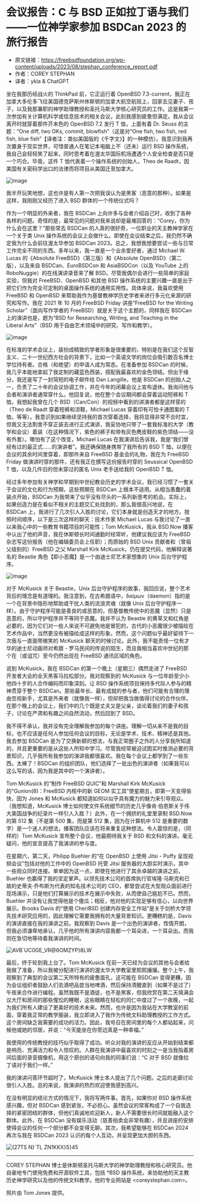 # 会议报告：C 与 BSD 正如拉丁语与我们——一位神学家参加 BSDCan 2023 的旅行报告

- 原文链接：<https://freebsdfoundation.org/wp-content/uploads/2023/08/stephan_conference_report.pdf>
- 作者：COREY STEPHAN
- 译者：ykla & ChatGPT

坐在我那历经战火的 ThinkPad 前，它正运行着 OpenBSD 7.3-current，我正在加拿大多伦多飞往美国德克萨斯州休斯顿的加拿大航空航班上，回家去见妻子、孩子，以及我那兼职的神学助理教授和圣托马斯大学核心研究员的工作。这是我第一次参加有关计算机科学或信息技术的相关会议，此刻我感到疲惫但满足。我从会议离开时就穿着那件芥末色的 OpenBSD 7.2 发行 T 恤，上面有着 Dr. Seuss 的主题：“One diff, two OKs, commit, blowfish”（这是对“One fish, two fish, red fish, blue fish”【译者注：类似美国版的《千字文》】的一种模仿）。我意识到我再次置身于现实世界，可惜普通人在笔记本电脑上不（还未）运行 BSD 操作系统，我自己会轻轻笑了起来，同时思考着在渥太华国际机场遭遇个人安全检查是否只是一个巧合。毕竟，这件 T 恤代表着一个操作系统的创始人，Theo de Raadt，因美国有关密码学出口的法律而将项目从美国迁至加拿大。

![image](https://github.com/FreeBSD-Ask/freebsd-journal-cn/assets/10327999/a2bda8be-bc86-45d0-945d-7883d255da25)

我半开玩笑地想，这也许是有人第一次把我误认为是黑客（恶意的那种）。如果是这样，我刚刚又经历了进入 BSD 群体的一个传统仪式吗？

作为一个明显的外来者，我在 BSDCan 上向许多与会者介绍自己时，收到了各种各样的问题。奇怪的是，最常见的问题对我来说却是最难回答的：“Corey，你为什么会在这里？”那些常去 BSDCan 的人真的很好奇，一位职业的天主教神学家在一个关于类 Unix 操作系统的会议上会做什么。即使在会议结束之后，我仍然不确定我为什么会前往渥太华参加 BSDCan 2023。总之，我想我想要尝试一些与日常工作完全不同的东西。多年以来，我一直是一个业余爱好者，通过 Michael W. Lucas 的《Absolute FreeBSD》（第三版）和《Absolute OpenBSD》（第二版），以及来自 BSDCan、EuroBSDCon 和 AsiaBSDCon（以及 YouTube 上的 RoboNuggie）的在线演讲录音来了解 BSD。尽管我偶尔会进行一些简单的家庭实验，但我对 FreeBSD、OpenBSD 和其他 BSD 操作系统的主要兴趣一直是出于把它们作为完全可定制的桌面操作系统的通用实用性。具体来说，我喜欢使用 FreeBSD 和 OpenBSD 来帮助我作为基督教神学历史学者来进行多元化来源的研究和写作。我在 2021 年 10 月的 FreeBSD Friday 讲座“FreeBSD for the Writing Scholar”（面向写作学者的 FreeBSD）就是关于这个主题的，同样我在 BSDCan 上的演讲也是，题为“BSD for Researching, Writing, and Teaching in the Liberal Arts”（BSD 用于自由艺术领域中的研究、写作和教学）。

![image](https://github.com/FreeBSD-Ask/freebsd-journal-cn/assets/10327999/b522a335-56b5-433f-a18c-1de23d482424)

在标准的学术会议上，装扮成精致的学者形象是很重要的，特别是在我们这个反智主义、二十一世纪西方社会的背景下，比如一个英语文学的岗位会吸引数百名博士学位持有者。合格（和绝望）的申请人成为常态。在准备参加 BSDCan 的时候，我几乎本能地拿起了我定制的藏蓝色西装，搭配我最喜欢的金色领结。但出于缘分，我还是写了一封简短的电子邮件给 Dan Langille，他是 BSDCan 的创始人之一，负责了二十年的会议协调工作，并在今年的闭幕会议上宣布退休。我询问他与会者和演讲者通常穿什么。他回复说，他在整个会议期间都会穿着运动短裤和 T 恤，我想起我曾在几个 BSD（Can/Con）的视频中看到的讲演者都是这样穿的（Theo de Raadt 穿着短裤和凉鞋，Michael Lucas 穿着印有可怕卡通图案的 T 恤，等等）。我意识到如果继续坚持我的首次穿着选择，我将显得非常不合时宜，但我又无法割舍不穿正装去进行正式演讲，我妥协地只带了一套我标准的大学（教学和会议）着装（在这种情况下，紫色的裤子和带有灰色麂皮鞋的紫色领结——没有外套）。哪怕有了这个改变，Michael Lucas 在我演讲后告诉我，我是“我们曾经有过的最正式……的演讲者”。我还确保随身携带了我所有的 BSD T 恤，以便在会议的其余时间里穿着，即那件来自 FreeBSD 基金会的礼物，我在为 FreeBSD Friday 做演讲时穿的那件，还有我正在撰写这份报告时穿的 Seussical OpenBSD T 恤，以及几件旧的但未穿过的匿名 Unix 老手送给我的 OpenBSD T 恤。

经过多年参加有关神学和早期到中世纪教会历史的学术会议，我已经习惯了一套关于会议的文化和行为预期，这些预期在 BSDCan 上根本不适用。从相当愚蠢的着装点开始，BSDCan 为我带来了似乎没有尽头的一系列新思考的机会。实际上，如果创造力是在看似不相关的主题交汇处找到的，那么我很高兴地说，在 BSDCan 上，我进行了几次引人入胜的讨论，它们本身就是创造天才的地方。按照时间顺序，以下是三次这样的聊天：技术作家 Michael Lucas 与我讨论了一直以来我心中的一些教育书籍项目的可能性；Tom McKusick，我从 BSD.Now 播客中认出了他的声音，我在休斯顿长时间通勤时经常听，他建议我应该为 FreeBSD 杂志写这份报告（他在编辑委员会上任职）；而原始的 BSD Unix 贡献者和（曾祖父级别的）FreeBSD 之父 Marshall Kirk McKusick，仍在提交代码，他解释说著名的 Beastie 角色【即小恶魔】是一个由迪士尼艺术家想象的 Unix 后台守护程序。

![image](https://github.com/FreeBSD-Ask/freebsd-journal-cn/assets/10327999/10500b8f-4ea9-4d6e-a188-12d24095dbff)

对于 McKusick 关于 Beastie，Unix 后台守护程序的故事，我回应说，整个艺术背后的理念是有道理的。我注意到，在古希腊语中，δαίμων（daemon）指的是一个在背景中隐形地帮助或干扰人类的流浪灵魂（就像 Unix 后台守护程序一样）。由于守护程序可能是善良的或恶意的，但基督教传统中的恶魔（显然）只是恶意的，所以守护程序并不等同于恶魔。我并不认为 Beastie 的黄草叉和红角是必要的，因为它们对一些人来说不可避免地是冒犯的，古代的小恶魔很少被描绘在艺术作品中，当然更没有被描绘成这样的形象。然而，这个问题似乎最好留待下一次我与一直面带微笑的 McKusick 聊天的时候讨论。此外，我不能责怪一位有才华的迪士尼动画师对希腊 - 罗马民间的传说的陌生，而且我相当喜欢中世纪的那个在（或诅咒）至今仍然出现在 FreeBSD 通讯区域的角色。

说到 McKusick，我在 BSDCan 的第一个晚上（星期三）偶然走进了 FreeBSD 开发者大会的全天黑客马拉松部分。我对观察到的 McKusick 与一位年龄至少小他四十岁的人合作编码而印象深刻。让 BSD 操作系统项目保持多代际人参与的精神贯穿于整个 BSDCan。那些最年长、最有成就的参与者，他们可能有合理的理由忽视新手，尤其是外来者（就像我一样），但却把我当做值得讨论的合作伙伴。在那个晚上的会议上，我们中的几个既是丈夫又是父亲，谈论着我们的妻子和孩子，讨论在严肃和有趣之间自然流动，然后回到了 BSD。

我不得不承认，我并没有完全理解我参加的每个讲座。理解一切从来不是我的目标，也不应该是任何人参加任何会议的目标，无论是学术、技术、精神还是其他。我去参加 BSDCan 是为了交换新颖的想法，与我正常圈子之外的人分享我所知道的，并且更重要的是从这些人所知中学习。尽管我经常被迫试图实时推测必要的背景知识，几乎我所有我参加的演讲我都很喜欢。我在每个会议上都学到了一些东西。太棒了！BSDCan 的组织团队，他们选择了一批出色的演讲者（如果我可以这么写的话，因为我是其中的一个演讲者）。

Tom  McKusick 的“制作 FreeBSD QUIC”和 Marshall Kirk McKusick 的“Gunion(8)：FreeBSD 内核中的新 GEOM 实工具”使星期五，即第一天变得愉快，因为 Jones 和 McKusick 都知道如何以似乎具有魔力的魅力来引导观众。 （我想知道，McKusick 博士如何使文件系统细节的历史几乎像肯·伯恩斯关于伟大美国战争的纪录片一样引人入胜？）此外，在一个拥挤的礼堂里录制 BSD.Now 的第 512 集（不是第 500 集，而是第 512 集，因为在计算机中 512 是重要的数字）是一个迷人的想法，播客团队应该在将来重复这种想法。令人震惊的是，（同样的）Tom McKusick 宣布整个会议，他最期待我关于 BSD 和文科的演讲。毫无疑问，他的宣言提高了我演讲的参与度。

在星期六，第二天，Philipp Buehler 的“在 OpenBSD 上使用 Jitsi - Puffy 呈现视频会议”包括对他的工作中的 OpenBSD 托管 Jitsi 服务器的大胆实时演示，其中一些观众同时连接。单单因为这一点，即使在他进行了其余卓越的演讲之前，Buehler 也赢得了我的坚定掌声。以领先技术公司的首席执行官埃隆·马斯克和已故的史蒂夫·乔布斯为代表的知名技术公司的 CEO，都曾尝试在大型观众面前进行现场演示，只是他们打算展示的技术在展示中失败，从而使自己尴尬不已。然而，Buehler 并没有让我觉得他是个傻瓜；相反，他对他的实现足够有信心，以向世界展示。Brooks Davis 的“使用 CheriBSD 创建内存安全工作站”是关于剑桥大学领先技术研究应用的，因此理解它需要我拥有的大量背景知识。更糟糕的是，Davis 的演讲直接在我的演讲之前。我观察到 Davis 是一个出色的演讲者，性情开朗，但我必须谦卑地承认，几乎他的所有演讲内容我都一个耳朵进，一个耳朵出。而我则在急切地等待着我演讲的时间。

![AVB`UC0GE_VR@6OMZYP}8LW](https://github.com/FreeBSD-Ask/freebsd-journal-cn/assets/10327999/13fadc10-c437-4eb5-926b-5e183c0b5c6f)


最后，终于轮到我上台了。Tom  McKusick 在前一天已经为会议的其他与会者给我做了准备，所以我被分配进行演讲的渥太华大学教室里熙熙攘攘。整个上午，我观察到了典型的会议第二天所特有的疲惫面孔，这可能在 BSDCan 变得更糟，因为会议组织者鼓励人们去酒吧品尝当地啤酒，然后保持清醒直到（如果不是过了）午夜来合作进行编程。虽然我既不是酒徒，也不是黑客，但我欣赏在第二天填满会议大厅和房间的那些惺忪的睡眼，这些眼睛在轻松的同仁中度过了一个夜晚，一起为我们所有人建设了更美好的技术未来。然而，也许是因为我站在大学教室的前面，穿着我正常的教学服装，我立即进入了我作为传统文科助理教授的工作方式。这个房间缺乏我需要的成功的活力。因此，我号召在房间里的每个人都站起来，问候他或她的邻居，并说：“今天能坐在你旁边真是一种幸福。”

我使用的传统教授的技巧似乎取得了成功。听众对我的演讲的反应从开始到结束都是响亮、充满活力和令人惊叹的。人群在我演讲中最喜欢的时刻之一是当我指着房间后面的录音摄像机，用这个原创的语句向我的同事们说：“C 对于 BSD 就像拉丁语对于我们一样。”

我的演讲问答环节超时了，McKusick 博士本人提出了几个问题。之后的走廊讨论很引人入胜。总的来说，我演讲的热烈欢迎使我感到高兴。

在没有明显的结论方式的情况下，我将写两件事。首先，如果你对 BSD 操作系统感兴趣，但对 BSDCan 感到紧张，不必担心。虽然会议的常客构成了一个自我选择的紧密团结的群体，但他们真诚地欢迎新人，新人不需要很长时间就能融入这个群体。此外，在 BSDCan 没有娱乐活动（慈善拍卖会非常有趣），并且讲座的安排使得会议的任何一个部分都不会变得无聊。其次，我希望能够在 BSDCan 2024 再次与我在 BSDCan 2023 认识的每个人互动，并呈现更加大胆的东西。


![(27TS N}`TL ZN1KKX}S}45](https://github.com/FreeBSD-Ask/freebsd-journal-cn/assets/10327999/c487b48f-220f-4b48-b4a9-20cd7902b279)


---

COREY STEPHAN 博士是休斯顿圣托马斯大学的神学助理教授和核心研究员。他自豪地专门使用免费和开源软件工具，包括 \*BSD 操作系统，来协助他的天主教历史神学研究以及他的传统文科教学。他的专业网站是 <coreystephan.com>。

照片由 Tom Jones 提供。
